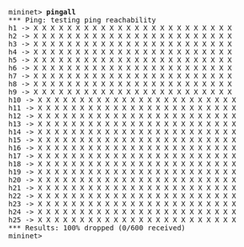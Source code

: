 <pre>
mininet> <b>pingall</b>
*** Ping: testing ping reachability
h1 -> X X X X X X X X X X X X X X X X X X X X X X X X 
h2 -> X X X X X X X X X X X X X X X X X X X X X X X X 
h3 -> X X X X X X X X X X X X X X X X X X X X X X X X 
h4 -> X X X X X X X X X X X X X X X X X X X X X X X X 
h5 -> X X X X X X X X X X X X X X X X X X X X X X X X 
h6 -> X X X X X X X X X X X X X X X X X X X X X X X X 
h7 -> X X X X X X X X X X X X X X X X X X X X X X X X 
h8 -> X X X X X X X X X X X X X X X X X X X X X X X X 
h9 -> X X X X X X X X X X X X X X X X X X X X X X X X 
h10 -> X X X X X X X X X X X X X X X X X X X X X X X X 
h11 -> X X X X X X X X X X X X X X X X X X X X X X X X 
h12 -> X X X X X X X X X X X X X X X X X X X X X X X X 
h13 -> X X X X X X X X X X X X X X X X X X X X X X X X 
h14 -> X X X X X X X X X X X X X X X X X X X X X X X X 
h15 -> X X X X X X X X X X X X X X X X X X X X X X X X 
h16 -> X X X X X X X X X X X X X X X X X X X X X X X X 
h17 -> X X X X X X X X X X X X X X X X X X X X X X X X 
h18 -> X X X X X X X X X X X X X X X X X X X X X X X X 
h19 -> X X X X X X X X X X X X X X X X X X X X X X X X 
h20 -> X X X X X X X X X X X X X X X X X X X X X X X X 
h21 -> X X X X X X X X X X X X X X X X X X X X X X X X 
h22 -> X X X X X X X X X X X X X X X X X X X X X X X X 
h23 -> X X X X X X X X X X X X X X X X X X X X X X X X 
h24 -> X X X X X X X X X X X X X X X X X X X X X X X X 
h25 -> X X X X X X X X X X X X X X X X X X X X X X X X 
*** Results: 100% dropped (0/600 received)
mininet> 

</pre>

